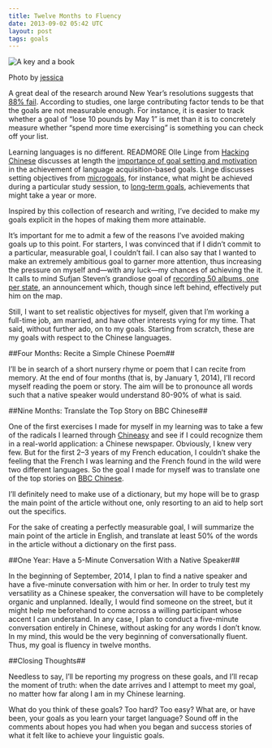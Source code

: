 ```yaml
---
title: Twelve Months to Fluency
date: 2013-09-02 05:42 UTC
layout: post
tags: goals
---
```


<img src='/images/book-key.jpg' alt='A key and a book' />
<p class='caption'>Photo by <a href='http://www.flickr.com/photos/jyy_sue/'>jessica</a></p>

A great deal of the research around New Year’s resolutions suggests that [88% fail](http://blog.bufferapp.com/the-science-of-new-years-resolutions-why-88-fail-and-how-to-make-them-work). According to studies, one large contributing factor tends to be that the goals are not measurable enough. For instance, it is easier to track whether a goal of “lose 10 pounds by May 1” is met than it is to concretely measure whether “spend more time exercising” is something you can check off your list.

Learning languages is no different. READMORE Olle Linge from [Hacking Chinese](http://hackingchinese.com) discusses at length the [importance of goal setting and motivation](http://www.hackingchinese.com/goals-and-motivation-part-2-long-term-goals/) in the achievement of language acquisition-based goals. Linge discusses setting objectives from [microgoals](http://www.hackingchinese.com/goals-and-motivation-part-4-micro-goals/), for instance, what might be achieved during a particular study session, to [long-term goals](http://www.hackingchinese.com/goals-and-motivation-part-2-long-term-goals/), achievements that might take a year or more.

Inspired by this collection of research and writing, I’ve decided to make my goals explicit in the hopes of making them more attainable.

It’s important for me to admit a few of the reasons I’ve avoided making goals up to this point. For starters, I was convinced that if I didn’t commit to a particular, measurable goal, I couldn’t fail. I can also say that I wanted to make an extremely ambitious goal to garner more attention, thus increasing the pressure on myself and—with any luck—my chances of achieving the it. It calls to mind Sufjan Steven’s grandiose goal of [recording 50 albums, one per state](http://www.washingtonpost.com/wp-dyn/content/article/2005/09/22/AR2005092200655.html), an announcement which, though since left behind, effectively put him on the map.

Still, I want to set realistic objectives for myself, given that I’m working a full-time job, am married, and have other interests vying for my time.
That said, without further ado, on to my goals. Starting from scratch, these are my goals with respect to the Chinese languages.

##Four Months: Recite a Simple Chinese Poem##

I’ll be in search of a short nursery rhyme or poem that I can recite from memory. At the end of four months (that is, by January 1, 2014), I’ll record myself reading the poem or story. The aim will be to pronounce all words such that a native speaker would understand 80-90% of what is said.

##Nine Months: Translate the Top Story on BBC Chinese##

One of the first exercises I made for myself in my learning was to take a few of the radicals I learned through [Chineasy](http://chineasy.org) and see if I could recognize them in a real-world application: a Chinese newspaper. Obviously, I knew very few. But for the first 2–3 years of my French education, I couldn’t shake the feeling that the French I was learning and the French found in the wild were two different languages. So the goal I made for myself was to translate one of the top stories on [BBC Chinese](http://www.bbc.co.uk/zhongwen/simp/).

I’ll definitely need to make use of a dictionary, but my hope will be to grasp the main point of the article without one, only resorting to an aid to help sort out the specifics.

For the sake of creating a perfectly measurable goal, I will summarize the main point of the article in English, and translate at least 50% of the words in the article without a dictionary on the first pass.

##One Year: Have a 5-Minute Conversation With a Native Speaker##

In the beginning of September, 2014, I plan to find a native speaker and have a five-minute conversation with him or her. In order to truly test my versatility as a Chinese speaker, the conversation will have to be completely organic and unplanned. Ideally, I would find someone on the street, but it might help me beforehand to come across a willing participant whose accent I can understand. In any case, I plan to conduct a five-minute conversation entirely in Chinese, without asking for any words I don’t know. In my mind, this would be the very beginning of conversationally fluent. Thus, my goal is fluency in twelve months.

##Closing Thoughts##

Needless to say, I’ll be reporting my progress on these goals, and I’ll recap the moment of truth: when the date arrives and I attempt to meet my goal, no matter how far along I am in my Chinese learning.

What do you think of these goals? Too hard? Too easy? What are, or have been, your goals as you learn your target language? Sound off in the comments about hopes you had when you began and success stories of what it felt like to achieve your linguistic goals.

